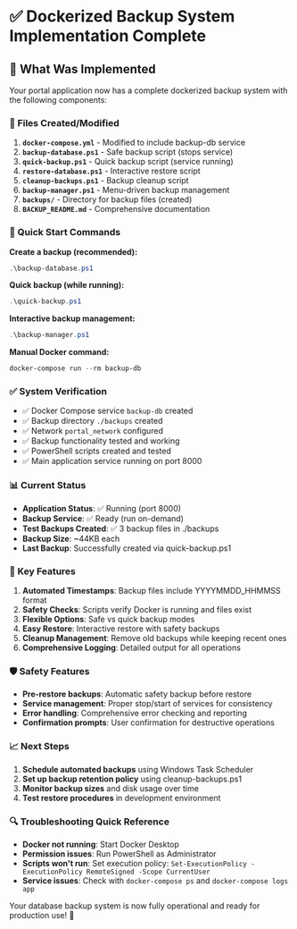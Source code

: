 # ✅ Dockerized Backup System Implementation Complete

## 🎯 What Was Implemented

Your portal application now has a complete dockerized backup system with the following components:

### 📁 Files Created/Modified

1. **`docker-compose.yml`** - Modified to include backup-db service
2. **`backup-database.ps1`** - Safe backup script (stops service)
3. **`quick-backup.ps1`** - Quick backup script (service running)
4. **`restore-database.ps1`** - Interactive restore script
5. **`cleanup-backups.ps1`** - Backup cleanup script
6. **`backup-manager.ps1`** - Menu-driven backup management
7. **`backups/`** - Directory for backup files (created)
8. **`BACKUP_README.md`** - Comprehensive documentation

### 🚀 Quick Start Commands

**Create a backup (recommended):**
```powershell
.\backup-database.ps1
```

**Quick backup (while running):**
```powershell
.\quick-backup.ps1
```

**Interactive backup management:**
```powershell
.\backup-manager.ps1
```

**Manual Docker command:**
```powershell
docker-compose run --rm backup-db
```

### ✅ System Verification

- ✅ Docker Compose service `backup-db` created
- ✅ Backup directory `./backups` created
- ✅ Network `portal_network` configured
- ✅ Backup functionality tested and working
- ✅ PowerShell scripts created and tested
- ✅ Main application service running on port 8000

### 📊 Current Status

- **Application Status**: ✅ Running (port 8000)
- **Backup Service**: ✅ Ready (run on-demand)
- **Test Backups Created**: ✅ 3 backup files in ./backups
- **Backup Size**: ~44KB each
- **Last Backup**: Successfully created via quick-backup.ps1

### 🔧 Key Features

1. **Automated Timestamps**: Backup files include YYYYMMDD_HHMMSS format
2. **Safety Checks**: Scripts verify Docker is running and files exist
3. **Flexible Options**: Safe vs quick backup modes
4. **Easy Restore**: Interactive restore with safety backups
5. **Cleanup Management**: Remove old backups while keeping recent ones
6. **Comprehensive Logging**: Detailed output for all operations

### 🛡️ Safety Features

- **Pre-restore backups**: Automatic safety backup before restore
- **Service management**: Proper stop/start of services for consistency
- **Error handling**: Comprehensive error checking and reporting
- **Confirmation prompts**: User confirmation for destructive operations

### 📈 Next Steps

1. **Schedule automated backups** using Windows Task Scheduler
2. **Set up backup retention policy** using cleanup-backups.ps1
3. **Monitor backup sizes** and disk usage over time
4. **Test restore procedures** in development environment

### 🔍 Troubleshooting Quick Reference

- **Docker not running**: Start Docker Desktop
- **Permission issues**: Run PowerShell as Administrator
- **Scripts won't run**: Set execution policy: `Set-ExecutionPolicy -ExecutionPolicy RemoteSigned -Scope CurrentUser`
- **Service issues**: Check with `docker-compose ps` and `docker-compose logs app`

Your database backup system is now fully operational and ready for production use! 🎉
